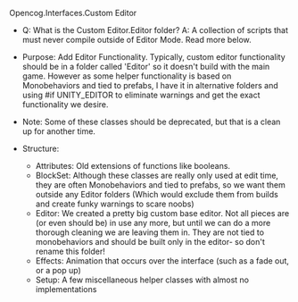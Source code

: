 Opencog.Interfaces.Custom Editor

* Q: What is the Custom Editor.Editor folder? A: A collection of scripts that must never compile outside of Editor Mode. Read more below.  
* Purpose: Add Editor Functionality. Typically, custom editor functionality should be in a folder called 'Editor' so it doesn't build with the main game. However as some helper functionality is based on Monobehaviors and tied to prefabs, I have it in alternative folders and using #if UNITY_EDITOR to eliminate warnings and get the exact functionality we desire.  
* Note: Some of these classes should be deprecated, but that is a clean up for another time.  

* Structure:
    * Attributes: Old extensions of functions like booleans.  
    * BlockSet: Although these classes are really only used at edit time, they are often Monobehaviors and tied to prefabs, so we want them outside any Editor folders (Which would exclude them from builds and create funky warnings to scare noobs)  
	* Editor: We created a pretty big custom base editor. Not all pieces are (or even should be) in use any more, but until we can do a more thorough cleaning we are leaving them in. They are not tied to monobehaviors and should be built only in the editor- so don't rename this folder!      
    * Effects: Animation that occurs over the interface (such as a fade out, or a pop up)  
    * Setup: A few miscellaneous helper classes with almost no implementations  
